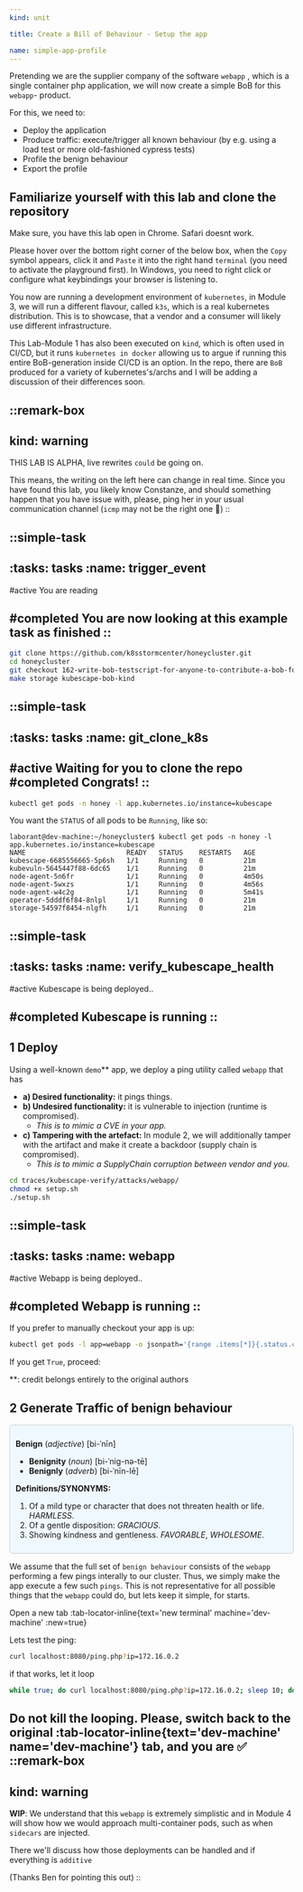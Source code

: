 ```yaml
---
kind: unit

title: Create a Bill of Behaviour - Setup the app

name: simple-app-profile
---
```


Pretending we are the supplier company of the software `webapp` , which is a single container php application,
we will now create a simple BoB for this `webapp`- product.

For this, we need to:  
 
* Deploy the application
* Produce traffic: execute/trigger all known behaviour (by e.g. using a load test or more old-fashioned cypress tests)
* Profile the benign behaviour
* Export the profile
  


## Familiarize yourself with this lab and clone the repository
Make sure, you have this lab open in Chrome. Safari doesnt work. 

Please hover over the bottom right corner of the below box, when the `Copy` symbol appears, click it and `Paste` it into the right hand `terminal` (you need to activate the playground first). In Windows, you need to right click or configure what keybindings your browser is listening to.



You now are running a development environment of `kubernetes`, in Module 3, we will run a different flavour, called `k3s`, which is a real kubernetes distribution. This is to showcase, that a vendor and a consumer will likely use different infrastructure. 

This Lab-Module 1 has also been executed on `kind`, which is often used in CI/CD, but it runs `kubernetes in docker`
allowing us to argue if running this entire BoB-generation inside CI/CD is an option. In the repo, there are `BoB` produced for a variety of kubernetes's/archs and I will be adding a discussion of their differences soon.


::remark-box
---
kind: warning
---
THIS LAB IS ALPHA, live rewrites `could` be going on. 

This means, the writing on the left here can change in real time. Since you have found this lab, you likely know
Constanze, and should something happen that you have issue with, please, ping her in your usual communication channel (`icmp` may not be the right one 🤣)
::

::simple-task
---
:tasks: tasks
:name: trigger_event
---
#active
You are reading

#completed
You are now looking at this example task as finished
::
---



```bash
git clone https://github.com/k8sstormcenter/honeycluster.git
cd honeycluster
git checkout 162-write-bob-testscript-for-anyone-to-contribute-a-bob-for-the-pingapps 
make storage kubescape-bob-kind
```
::simple-task
---
:tasks: tasks
:name: git_clone_k8s
---
#active
Waiting for you to clone the repo
#completed
Congrats! 
::
---
```bash
kubectl get pods -n honey -l app.kubernetes.io/instance=kubescape
```
You want the `STATUS` of all pods to be `Running`, like so:
```
laborant@dev-machine:~/honeycluster$ kubectl get pods -n honey -l app.kubernetes.io/instance=kubescape
NAME                         READY   STATUS    RESTARTS   AGE
kubescape-6685556665-5p6sh   1/1     Running   0          21m
kubevuln-5645447f88-6dc65    1/1     Running   0          21m
node-agent-5n6fr             1/1     Running   0          4m50s
node-agent-5wxzs             1/1     Running   0          4m56s
node-agent-w4c2g             1/1     Running   0          5m41s
operator-5dddf6f84-8nlpl     1/1     Running   0          21m
storage-54597f8454-nlgfh     1/1     Running   0          21m
```
<!-- 
```git
# For AMD64 / x86_64
[ $(uname -m) = x86_64 ] && curl -Lo ./kind https://kind.sigs.k8s.io/dl/v0.27.0/kind-linux-amd64
# For ARM64
[ $(uname -m) = aarch64 ] && curl -Lo ./kind https://kind.sigs.k8s.io/dl/v0.27.0/kind-linux-arm64
chmod +x ./kind
sudo mv ./kind /usr/local/bin/kind
curl https://raw.githubusercontent.com/helm/helm/main/scripts/get-helm-3 | bash
curl -LO "https://dl.k8s.io/release/$(curl -L -s https://dl.k8s.io/release/stable.txt)/bin/linux/amd64/kubectl"
chmod +x ./kubectl
sudo mv ./kubectl /usr/local/bin/kubectl
git clone https://github.com/k8sstormcenter/honeycluster.git
cd honeycluster
git checkout 152-implement-bill-of-behaviour-demo-lab 
make cluster-up
make kubescape-bob-kind
``` -->

::simple-task
---
:tasks: tasks
:name: verify_kubescape_health
---
#active
Kubescape is being deployed..

#completed
Kubescape is running 
::
---


## 1 Deploy
Using a well-known `demo`** app, we deploy a ping utility called `webapp` that has

*   **a) Desired functionality:** it pings things.
*   **b) Undesired functionality:** it is vulnerable to injection (runtime is compromised).
    *   _This is to mimic a CVE in your app._
*   **c) Tampering with the artefact:** In module 2, we will additionally tamper with the artifact and make it create a backdoor (supply chain is compromised).
    *   _This is to mimic a SupplyChain corruption between vendor and you._

```sh
cd traces/kubescape-verify/attacks/webapp/
chmod +x setup.sh
./setup.sh
```



::simple-task
---
:tasks: tasks
:name: webapp
---
#active
Webapp is being deployed..

#completed
Webapp is running 
::
---

If you prefer to manually checkout your app is up:
```sh
kubectl get pods -l app=webapp -o jsonpath='{range .items[*]}{.status.conditions[?(@.type=="Ready")].status}{"\n"}{end}'
```

If you get `True`, proceed:


**: credit belongs entirely to the original authors


## 2 Generate Traffic of benign behaviour

<div style="background-color: #f0f8ff; border: 1px solid #ccc; padding: 10px; border-radius: 5px;">

**Benign** (*adjective*) [bi-ˈnīn] 
*   **Benignity** (*noun*) [bi-ˈnig-nə-tē]
*   **Benignly** (*adverb*) [bi-ˈnīn-lē]

**Definitions/SYNONYMS:**

1.  Of a mild type or character that does not threaten health or life. *HARMLESS*.
2.  Of a gentle disposition: *GRACIOUS*.
3.  Showing kindness and gentleness. *FAVORABLE*, *WHOLESOME*.
</div>




We assume that the full set of `benign behaviour` consists of the `webapp` performing a few pings interally to our  cluster. Thus, we simply make the app execute a few such `pings`. This is not representative for all possible things
that the `webapp` could do, but lets keep it simple, for starts.


Open a new tab :tab-locator-inline{text='new terminal' machine='dev-machine' :new=true}
<!--
First, find the nodeport IP
 ```sh
export port=$(kubectl describe svc/webapp | grep NodePort | awk '{print $3}' | cut -d '/' -f1)
echo "NodePort is: $port"
 curl 172.16.0.2:$port/ping.php?ip=172.16.0.2
while true; do curl 172.16.0.2:$port/ping.php?ip=172.16.0.2; sleep 10; done
``` -->
Lets test the ping:

```sh
curl localhost:8080/ping.php?ip=172.16.0.2
```
if that works, let it loop 

```sh
while true; do curl localhost:8080/ping.php?ip=172.16.0.2; sleep 10; done
```
Do not kill the looping.
Please, switch back to the original :tab-locator-inline{text='dev-machine' name='dev-machine'} tab, and you are ✅
::remark-box
---
kind: warning
---


__WIP__: We understand that this `webapp` is extremely simplistic and in Module 4 will show how we 
would approach multi-container pods, such as when `sidecars` are injected.

There we'll discuss how those deployments can be handled and if everything is `additive`

(Thanks Ben for pointing this out)
::


